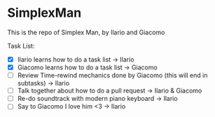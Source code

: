 # SimplexMan
This is the repo of Simplex Man, by Ilario and Giacomo

Task List:
- [x] Ilario learns how to do a task list -> Ilario
- [x] Giacomo learns how to do a task list -> Giacomo
- [ ] Review Time-rewind mechanics done by Giacomo (this will end in subtasks) -> Ilario
- [ ] Talk together about how to do a pull request -> Ilario & Giacomo
- [ ] Re-do soundtrack with modern piano keyboard -> Ilario
- [ ] Say to Giacomo I love him <3 -> Ilario
